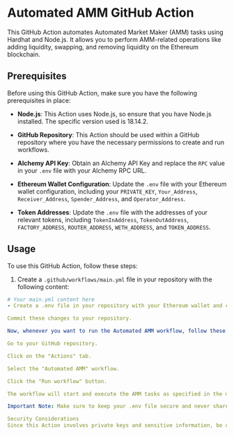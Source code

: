 # Automated AMM GitHub Action

This GitHub Action automates Automated Market Maker (AMM) tasks using Hardhat and Node.js. It allows you to perform AMM-related operations like adding liquidity, swapping, and removing liquidity on the Ethereum blockchain.

## Prerequisites

Before using this GitHub Action, make sure you have the following prerequisites in place:

- **Node.js**: This Action uses Node.js, so ensure that you have Node.js installed. The specific version used is 18.14.2.

- **GitHub Repository**: This Action should be used within a GitHub repository where you have the necessary permissions to create and run workflows.

- **Alchemy API Key**: Obtain an Alchemy API Key and replace the `RPC` value in your `.env` file with your Alchemy RPC URL.

- **Ethereum Wallet Configuration**: Update the `.env` file with your Ethereum wallet configuration, including your `PRIVATE_KEY`, `Your_Address`, `Receiver_Address`, `Spender_Address`, and `Operator_Address`.

- **Token Addresses**: Update the `.env` file with the addresses of your relevant tokens, including `TokenInAddress`, `TokenOutAddress`, `FACTORY_ADDRESS`, `ROUTER_ADDRESS`, `WETH_ADDRESS`, and `TOKEN_ADDRESS`.

## Usage

To use this GitHub Action, follow these steps:

1. Create a `.github/workflows/main.yml` file in your repository with the following content:

```yaml
# Your main.yml content here
- Create a .env file in your repository with your Ethereum wallet and contract configuration as provided in your question.

Commit these changes to your repository.

Now, whenever you want to run the Automated AMM workflow, follow these steps:

Go to your GitHub repository.

Click on the "Actions" tab.

Select the "Automated AMM" workflow.

Click the "Run workflow" button.

The workflow will start and execute the AMM tasks as specified in the main.yml file, using the configuration from your .env file.

Important Note: Make sure to keep your .env file secure and never share it publicly, as it contains sensitive information.

Security Considerations
Since this Action involves private keys and sensitive information, be cautious when sharing your repository with others. It's recommended to use GitHub Secrets to store sensitive data securely and avoid exposing sensitive information in your repository.
